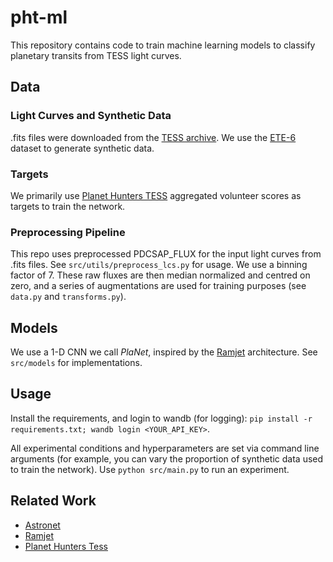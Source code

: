 # pht-ml

This repository contains code to train machine learning models to classify planetary transits from TESS light curves.

## Data

### Light Curves and Synthetic Data

.fits files were downloaded from the [TESS archive](https://archive.stsci.edu/missions-and-data/tess). We use the [ETE-6](https://archive.stsci.edu/missions-and-data/tess/data-products/ete-6) dataset to generate synthetic data.

### Targets

We primarily use [Planet Hunters TESS](https://mast.stsci.edu/phad/) aggregated volunteer scores as targets to train the network.

### Preprocessing Pipeline

This repo uses preprocessed PDCSAP_FLUX for the input light curves from .fits files. See `src/utils/preprocess_lcs.py` for usage. We use a binning factor of 7. These raw fluxes are then median normalized and centred on zero, and a series of augmentations are used for training purposes (see `data.py` and `transforms.py`).

## Models

We use a 1-D CNN we call *PlaNet*, inspired by the [Ramjet](https://iopscience.iop.org/article/10.3847/1538-3881/abf4c6#ajabf4c6s3) architecture. See `src/models` for implementations.

## Usage

Install the requirements, and login to wandb (for logging): `pip install -r requirements.txt; wandb login <YOUR_API_KEY>`.

All experimental conditions and hyperparameters are set via command line arguments (for example, you can vary the proportion of synthetic data used to train the network). Use `python src/main.py` to run an experiment.

## Related Work

- [Astronet](https://iopscience.iop.org/article/10.3847/1538-3881/aa9e09/meta)
- [Ramjet](https://iopscience.iop.org/article/10.3847/1538-3881/abf4c6#ajabf4c6s3)
- [Planet Hunters Tess](https://academic.oup.com/mnras/article/501/4/4669/6027708#225349447)
